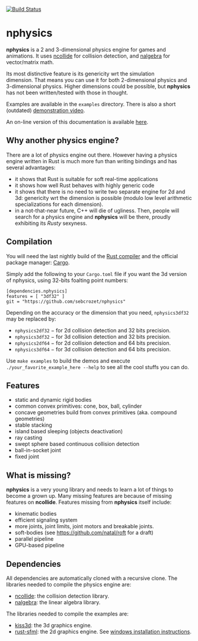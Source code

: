 [![Build Status](https://travis-ci.org/sebcrozet/nphysics.svg)](https://travis-ci.org/sebcrozet/nphysics)

nphysics
========
**nphysics** is a 2 and 3-dimensional physics engine for games and animations. It uses
[ncollide](http://ncollide.org) for collision detection, and
[nalgebra](http://nalgebra.org) for vector/matrix math.

Its most distinctive feature is its genericity wrt the simulation
dimension. That means you can use it for both 2-dimensional physics and
3-dimensional physics. Higher dimensions could be possible, but **nphysics**
has not been written/tested with those in thought.

Examples are available in the `examples` directory.
There is also a short (outdated) [demonstration video](http://youtu.be/CANjXZ5rocI).

An on-line version of this documentation is available [here](http://nphysics.org).

## Why another physics engine?
There are a lot of physics engine out there.
However having a physics engine written in Rust is much more fun than
writing bindings and has several advantages:

- it shows that Rust is suitable for soft real-time applications
- it shows how well Rust behaves with highly generic code
- it shows that there is no need to write two separate engine for 2d and 3d:
  genericity wrt the dimension is possible (modulo low level arithmetic
  specializations for each dimension).
- in a not-that-near future, C++ will die of ugliness. Then, people will
  search for a physics engine and **nphysics** will be there, proudly
  exhibiting its _Rusty_ sexyness.

## Compilation
You will need the last nightly build of the [Rust compiler](http://www.rust-lang.org)
and the official package manager: [Cargo](https://github.com/rust-lang/cargo).

Simply add the following to your `Cargo.toml` file if you want the 3d version
of nphysics, using 32-bits foalting point numbers:

```
[dependencies.nphysics]
features = [ "3df32" ]
git = "https://github.com/sebcrozet/nphysics"
```

Depending on the accuracy or the dimension that you need, `nphysics3df32` may
be replaced by:

* `nphysics2df32` − for 2d collision detection and 32 bits precision.
* `nphysics3df32` − for 3d collision detection and 32 bits precision.
* `nphysics2df64` − for 2d collision detection and 64 bits precision.
* `nphysics3df64` − for 3d collision detection and 64 bits precision.

Use `make examples` to build the demos and execute `./your_favorite_example_here --help`
to see all the cool stuffs you can do.

## Features
- static and dynamic rigid bodies
- common convex primitives: cone, box, ball, cylinder
- concave geometries build from convex primitives (aka. compound geometries)
- stable stacking
- island based sleeping (objects deactivation)
- ray casting
- swept sphere based continuous collision detection
- ball-in-socket joint
- fixed joint

## What is missing?
**nphysics** is a very young library and needs to learn a lot of things to
become a grown up. Many missing features are because of missing features on
**ncollide**. Features missing from **nphysics** itself include:

- kinematic bodies
- efficient signaling system
- more joints, joint limits, joint motors and breakable joints.
- soft-bodies (see https://github.com/natal/roft for a draft)
- parallel pipeline
- GPU-based pipeline

## Dependencies
All dependencies are automatically cloned with a recursive clone.
The libraries needed to compile the physics engine are:

* [ncollide](http://ncollide.org): the collision detection library.
* [nalgebra](http://nalgebra.org): the linear algebra library.

The libraries needed to compile the examples are:

* [kiss3d](http://kiss3d.org): the 3d graphics engine.
* [rust-sfml](http://www.rust-sfml.org): the 2d graphics engine. See [windows installation instructions](https://github.com/jeremyletang/rust-sfml/wiki/How-to-use-rust-sfml-on-Windows).

